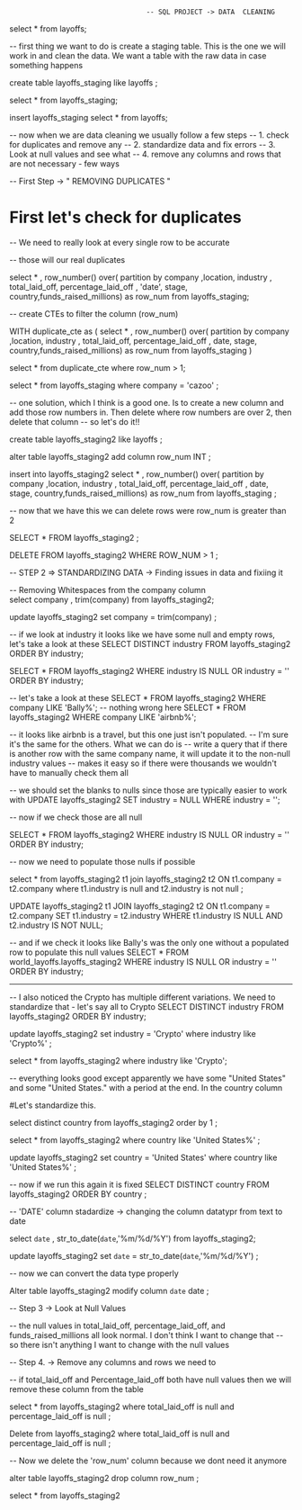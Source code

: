                                       -- SQL PROJECT -> DATA  CLEANING 


select * from layoffs;

-- first thing we want to do is create a staging table. This is the one we will work in and clean the data. We want a table with the raw data in case something happens

create table layoffs_staging 
	like layoffs ;

select * from layoffs_staging;

insert layoffs_staging 
	select * from layoffs;

-- now when we are data cleaning we usually follow a few steps
-- 1. check for duplicates and remove any
-- 2. standardize data and fix errors
-- 3. Look at null values and see what 
-- 4. remove any columns and rows that are not necessary - few ways

-- First Step -> " REMOVING DUPLICATES " 

# First let's check for duplicates

-- We need to really look at every single row to be accurate

-- those will our real duplicates 

select * ,
	row_number() over(
		partition by company ,location, industry , total_laid_off, percentage_laid_off , 'date', stage, country,funds_raised_millions) as row_num 
from layoffs_staging;

-- create CTEs to filter the column (row_num)

WITH duplicate_cte as 
( 
select * ,
	row_number() over(
		partition by company ,location, industry , total_laid_off, percentage_laid_off , date, stage, country,funds_raised_millions) as row_num 
from layoffs_staging
)

select * from duplicate_cte 
	where row_num > 1;

select * from layoffs_staging 
	where company = 'cazoo' ; 

-- one solution, which I think is a good one. Is to create a new column and add those row numbers in. Then delete where row numbers are over 2, then delete that column
-- so let's do it!!


create table layoffs_staging2 
	like layoffs ;

alter table layoffs_staging2
	add column row_num INT ;

insert into layoffs_staging2 
select * ,
	row_number() over(
		partition by company ,location, industry , total_laid_off, percentage_laid_off , date, stage, country,funds_raised_millions) as row_num 
from layoffs_staging  ;

-- now that we have this we can delete rows were row_num is greater than 2

SELECT * FROM layoffs_staging2 ;

DELETE  FROM layoffs_staging2 
	WHERE ROW_NUM > 1  ;

-- STEP 2 => STANDARDIZING DATA -> Finding issues in data and fixiing it 

-- Removing Whitespaces from the company column  
select company , trim(company) 
	from  layoffs_staging2;

update layoffs_staging2 
	set company = trim(company) ;


-- if we look at industry it looks like we have some null and empty rows, let's take a look at these
SELECT DISTINCT industry
	FROM layoffs_staging2
		ORDER BY industry;

SELECT *
	FROM layoffs_staging2
		WHERE industry IS NULL 
			OR industry = ''
ORDER BY industry;

-- let's take a look at these
SELECT *
	FROM layoffs_staging2
		WHERE company LIKE 'Bally%';
-- nothing wrong here
SELECT *
	FROM layoffs_staging2
		WHERE company LIKE 'airbnb%';

-- it looks like airbnb is a travel, but this one just isn't populated.
-- I'm sure it's the same for the others. What we can do is
-- write a query that if there is another row with the same company name, it will update it to the non-null industry values
-- makes it easy so if there were thousands we wouldn't have to manually check them all

-- we should set the blanks to nulls since those are typically easier to work with
UPDATE layoffs_staging2
	SET industry = NULL
		WHERE industry = '';

-- now if we check those are all null

SELECT *
	FROM layoffs_staging2
		WHERE industry IS NULL 
			OR industry = ''
ORDER BY industry;

-- now we need to populate those nulls if possible

select * 
	from layoffs_staging2 t1 
		join layoffs_staging2 t2 
			ON t1.company = t2.company 
		where t1.industry is null 
and t2.industry is not null ;

UPDATE layoffs_staging2 t1
	JOIN layoffs_staging2 t2
		ON t1.company = t2.company
		SET t1.industry = t2.industry
	WHERE t1.industry IS NULL
AND t2.industry IS NOT NULL;

-- and if we check it looks like Bally's was the only one without a populated row to populate this null values
SELECT *
	FROM world_layoffs.layoffs_staging2
		WHERE industry IS NULL 
	OR industry = ''
ORDER BY industry;

-- ---------------------------------------------------

-- I also noticed the Crypto has multiple different variations. We need to standardize that - let's say all to Crypto
SELECT DISTINCT industry
	FROM layoffs_staging2
ORDER BY industry;


update layoffs_staging2 
	set industry = 'Crypto'
where industry like 'Crypto%' ; 

select * 
	from layoffs_staging2 
where industry like 'Crypto';

-- everything looks good except apparently we have some "United States" and some "United States." with a period at the end. In the country column

#Let's standardize this.


select distinct country 
	from layoffs_staging2
order by 1 ; 

select * from layoffs_staging2
	where country 
like 'United States%' ;

update layoffs_staging2 
	set country = 'United States'
where country 
like 'United States%' ;

-- now if we run this again it is fixed
SELECT DISTINCT country
	FROM layoffs_staging2
ORDER BY country ;

-- 'DATE' column stadardize -> changing the column datatypr from text to date 

select `date` ,
str_to_date(`date`,'%m/%d/%Y')
from layoffs_staging2;

update layoffs_staging2 
set `date` = str_to_date(`date`,'%m/%d/%Y') ;


-- now we can convert the data type properly

Alter table layoffs_staging2 
	modify column `date` date ;

-- Step 3 -> Look at Null Values

-- the null values in total_laid_off, percentage_laid_off, and funds_raised_millions all look normal. I don't think I want to change that
-- so there isn't anything I want to change with the null values


-- Step 4. -> Remove any columns and rows we need to

-- if total_laid_off and Percentage_laid_off both have null values then we will remove these column from the table 

select *
	from layoffs_staging2 
		where total_laid_off is null 
and percentage_laid_off is null ;

Delete 
	from layoffs_staging2 
		where total_laid_off is null 
and percentage_laid_off is null ;

-- Now we delete the 'row_num' column because we dont need it anymore 
 
 alter table layoffs_staging2 
	drop column row_num ;
 
 select * from layoffs_staging2





